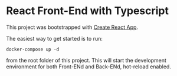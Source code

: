 # React Front-End with Typescript

This project was bootstrapped with [Create React App](https://github.com/facebook/create-react-app).

The easiest way to get started is to run:
```
docker-compose up -d
```
from the root folder of this project. This will start the development environment for both Front-ENd and Back-ENd, hot-reload enabled.